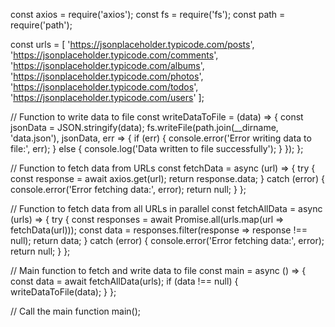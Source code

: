 const axios = require('axios');
const fs = require('fs');
const path = require('path');

const urls = [
  'https://jsonplaceholder.typicode.com/posts',
  'https://jsonplaceholder.typicode.com/comments',
  'https://jsonplaceholder.typicode.com/albums',
  'https://jsonplaceholder.typicode.com/photos',
  'https://jsonplaceholder.typicode.com/todos',
  'https://jsonplaceholder.typicode.com/users'
];

// Function to write data to file
const writeDataToFile = (data) => {
  const jsonData = JSON.stringify(data);
  fs.writeFile(path.join(__dirname, 'data.json'), jsonData, err => {
    if (err) {
      console.error('Error writing data to file:', err);
    } else {
      console.log('Data written to file successfully');
    }
  });
};

// Function to fetch data from URLs
const fetchData = async (url) => {
  try {
    const response = await axios.get(url);
    return response.data;
  } catch (error) {
    console.error('Error fetching data:', error);
    return null;
  }
};

// Function to fetch data from all URLs in parallel
const fetchAllData = async (urls) => {
  try {
    const responses = await Promise.all(urls.map(url => fetchData(url)));
    const data = responses.filter(response => response !== null);
    return data;
  } catch (error) {
    console.error('Error fetching data:', error);
    return null;
  }
};

// Main function to fetch and write data to file
const main = async () => {
  const data = await fetchAllData(urls);
  if (data !== null) {
    writeDataToFile(data);
  }
};

// Call the main function
main();